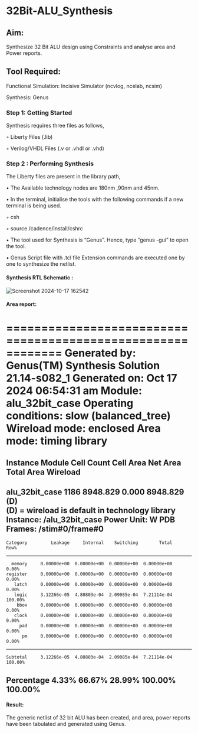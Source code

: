 # 32Bit-ALU_Synthesis

## Aim:

Synthesize 32 Bit ALU design using Constraints and analyse area and Power reports.

## Tool Required:

Functional Simulation: Incisive Simulator (ncvlog, ncelab, ncsim)

Synthesis: Genus

### Step 1: Getting Started

Synthesis requires three files as follows,

◦ Liberty Files (.lib)

◦ Verilog/VHDL Files (.v or .vhdl or .vhd)

### Step 2 : Performing Synthesis

The Liberty files are present in the library path,

• The Available technology nodes are 180nm ,90nm and 45nm.

• In the terminal, initialise the tools with the following commands if a new terminal is being
used.

◦ csh

◦ source /cadence/install/cshrc

• The tool used for Synthesis is “Genus”. Hence, type “genus -gui” to open the tool.

• Genus Script file with .tcl file Extension commands are executed one by one to synthesize the netlist.

#### Synthesis RTL Schematic :
![Screenshot 2024-10-17 162542](https://github.com/user-attachments/assets/8d9d4978-6797-4649-a766-e66557b5f14d)
#### Area report:
============================================================
  Generated by:           Genus(TM) Synthesis Solution 21.14-s082_1
  Generated on:           Oct 17 2024  06:54:31 am
  Module:                 alu_32bit_case
  Operating conditions:   slow (balanced_tree)
  Wireload mode:          enclosed
  Area mode:              timing library
============================================================

   Instance    Module  Cell Count  Cell Area  Net Area   Total Area   Wireload  
--------------------------------------------------------------------------------
alu_32bit_case               1186   8948.829     0.000     8948.829 <none> (D)  
  (D) = wireload is default in technology library
Instance: /alu_32bit_case
Power Unit: W
PDB Frames: /stim#0/frame#0
  -------------------------------------------------------------------------
    Category         Leakage     Internal    Switching        Total    Row%
  -------------------------------------------------------------------------
      memory     0.00000e+00  0.00000e+00  0.00000e+00  0.00000e+00   0.00%
    register     0.00000e+00  0.00000e+00  0.00000e+00  0.00000e+00   0.00%
       latch     0.00000e+00  0.00000e+00  0.00000e+00  0.00000e+00   0.00%
       logic     3.12266e-05  4.80803e-04  2.09085e-04  7.21114e-04 100.00%
        bbox     0.00000e+00  0.00000e+00  0.00000e+00  0.00000e+00   0.00%
       clock     0.00000e+00  0.00000e+00  0.00000e+00  0.00000e+00   0.00%
         pad     0.00000e+00  0.00000e+00  0.00000e+00  0.00000e+00   0.00%
          pm     0.00000e+00  0.00000e+00  0.00000e+00  0.00000e+00   0.00%
  -------------------------------------------------------------------------
    Subtotal     3.12266e-05  4.80803e-04  2.09085e-04  7.21114e-04 100.00%
  Percentage           4.33%       66.67%       28.99%      100.00% 100.00%
  -------------------------------------------------------------------------
#### Result: 

The generic netlist of 32 bit ALU  has been created, and area, power reports have been tabulated and generated using Genus.
